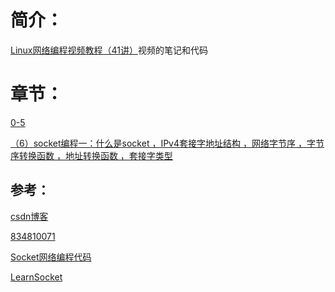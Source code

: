 # 简介：

[Linux网络编程视频教程（41讲）](https://www.bilibili.com/video/BV1eb411F74G?p=1&vd_source=9851bd0835747a55fe320a437e4fd0a9)视频的笔记和代码







# 章节：

[0-5]()

[（6）socket编程一：什么是socket ，IPv4套接字地址结构 ，网络字节序 ，字节序转换函数 ，地址转换函数 ，套接字类型]()



## 参考：

[csdn博客](https://jiwangreal.blog.csdn.net/article/details/105882800)

[834810071](https://github.com/834810071/NetworkProgramming)

[Socket网络编程代码](https://github.com/Freyafya/TCP-IP_Socket/blob/master/Socket%E7%BD%91%E7%BB%9C%E7%BC%96%E7%A8%8B.md)

[LearnSocket](https://github.com/Zack-RT/LearnSocket)







